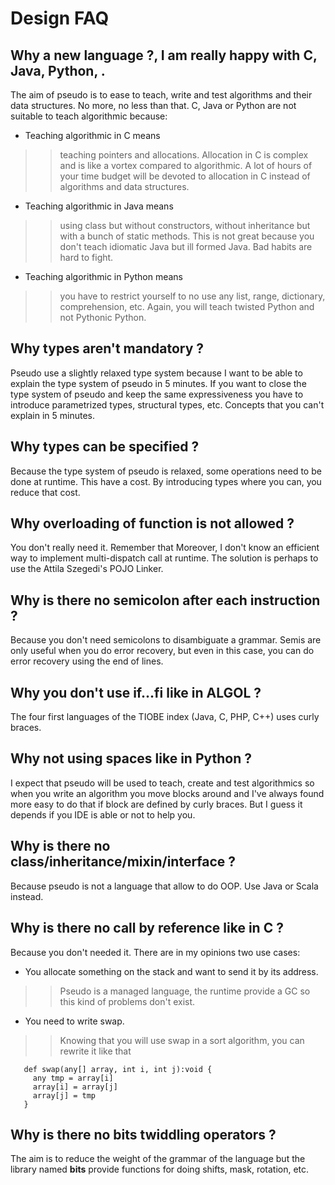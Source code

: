 # Design FAQ #

## Why a new language ?, I am really happy with C, Java, Python, <name you own>. ##

The aim of pseudo is to ease to teach, write and test algorithms and
their data structures. No more, no less than that.
C, Java or Python are not suitable to teach algorithmic because:
  * Teaching algorithmic in C means
> > teaching pointers and allocations.
> > Allocation in C is complex and is like a vortex compared to algorithmic.
> > A lot of hours of your time budget will be devoted to allocation in C
> > instead of algorithms and data structures.
  * Teaching algorithmic in Java means
> > using class but without constructors, without inheritance but with
> > a bunch of static methods.
> > This is not great because you don't teach idiomatic Java but ill formed Java.
> > Bad habits are hard to fight.
  * Teaching algorithmic in Python means
> > you have to restrict yourself to no use any list, range, dictionary,
> > comprehension, etc.
> > Again, you will teach twisted Python and not Pythonic Python.

## Why types aren't mandatory ? ##

Pseudo use a slightly relaxed type system because I want to be able
to explain the type system of pseudo in 5 minutes.
If you want to close the type system of pseudo and keep the same expressiveness
you have to introduce parametrized types, structural types, etc.
Concepts that you can't explain in 5 minutes.

## Why types can be specified ? ##

Because the type system of pseudo is relaxed, some operations need
to be done at runtime. This have a cost. By introducing types where
you can, you reduce that cost.

## Why overloading of function is not allowed ? ##

You don't really need it. Remember that
Moreover, I don't know an efficient way to implement multi-dispatch call at runtime.
The solution is perhaps to use the Attila Szegedi's POJO Linker.

## Why is there no semicolon after each instruction ? ##

Because you don't need semicolons to disambiguate a grammar.
Semis are only useful when you do error recovery, but even
in this case, you can do error recovery using the end of lines.

## Why you don't use if...fi like in ALGOL ? ##

The four first languages of the TIOBE index (Java, C, PHP, C++)
uses curly braces.

## Why not using spaces like in Python ? ##

I expect that pseudo will be used to teach, create and test algorithmics
so when you write an algorithm you move blocks around and I've always found
more easy to do that if block are defined by curly braces.
But I guess it depends if you IDE is able or not to help you.

## Why is there no class/inheritance/mixin/interface ? ##

Because pseudo is not a language that allow to do OOP.
Use Java or Scala instead.

## Why is there no call by reference like in C ? ##

Because you don't needed it.
There are in my opinions two use cases:
  * You allocate something on the stack and want to send it by its address.
> > Pseudo is a managed language, the runtime provide a GC
> > so this kind of problems don't exist.
  * You need to write swap.
> > Knowing that you will use swap in a sort algorithm, you can
> > rewrite it like that
```
   def swap(any[] array, int i, int j):void {
     any tmp = array[i]
     array[i] = array[j]
     array[j] = tmp
   }
```

## Why is there no bits twiddling operators ? ##

The aim is to reduce the weight of the grammar of the language
but the library named **bits** provide functions for doing shifts, mask,
rotation, etc.